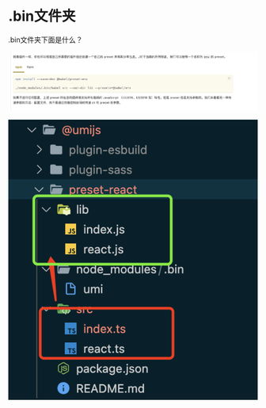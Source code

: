 # .bin文件夹
.bin文件夹下面是什么？

![image-20230329140915367](./assets/image-20230329140915367.png)

![image-20230329141112851](./assets/image-20230329141112851.png)